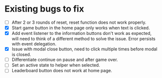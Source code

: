 # Existing bugs to fix

-   [ ] After 2 or 3 rounds of reset, reset function does not work properly.
-   [x] Start game button in the home page only works when text is clicked.
-   [x] Add event listener to the information buttons don't work as expected, will need to think of a different method to solve the issue. Error persists with event delegation.
-   [x] Issue with modal close button, need to click multiple times before modal is closed.
-   [ ] Differentiate continue on pause and after game over.
-   [ ] Set an active state to helper when selected.
-   [ ] Leaderboard button does not work at home page.
